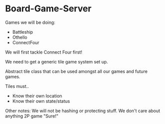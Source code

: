 # Board-Game-Server 

Games we will be doing:

- Battleship
- Othello
- ConnectFour

We will first tackle Connect Four first!

We need to get a generic tile game system set up.

Abstract tile class that can be used amongst all our games and future games.

Tiles must..

- Know their own location
- Know their own state/status 

Other notes:
We will not be hashing or protecting stuff.
We don't care about anything
2P game
"Sure!"



